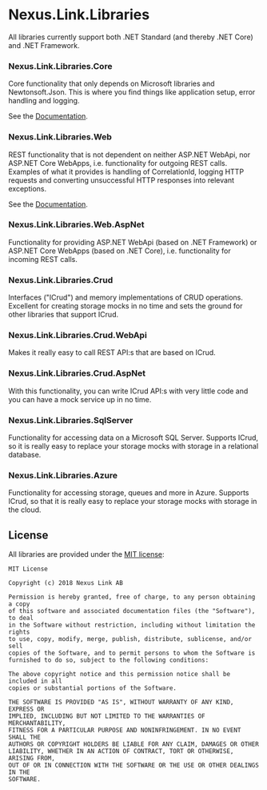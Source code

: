 # Nexus.Link.Libraries

All libraries currently support both .NET Standard (and thereby .NET Core) and .NET Framework.

### Nexus.Link.Libraries.Core

Core functionality that only depends on Microsoft libraries and Newtonsoft.Json. This is where you find things like application setup, error handling and logging.

See the [Documentation](src/Libraries.Core/README.md).

### Nexus.Link.Libraries.Web

REST functionality that is not dependent on neither ASP.NET WebApi, nor ASP.NET Core WebApps, i.e. functionality for outgoing REST calls. Examples of what it provides is handling of CorrelationId, logging HTTP requests and converting unsuccessful HTTP responses into relevant exceptions.

See the [Documentation](src/Libraries.Web/README.md).

### Nexus.Link.Libraries.Web.AspNet

Functionality for providing ASP.NET WebApi (based on .NET Framework) or ASP.NET Core WebApps (based on .NET Core), i.e. functionality for incoming REST calls.

### Nexus.Link.Libraries.Crud

Interfaces ("ICrud") and memory implementations of CRUD operations. Excellent for creating storage mocks in no time and sets the ground for other libraries that support ICrud.

### Nexus.Link.Libraries.Crud.WebApi

Makes it really easy to call REST API:s that are based on ICrud.

### Nexus.Link.Libraries.Crud.AspNet

With this functionality, you can write ICrud API:s with very little code and you can have a mock service up in no time.

### Nexus.Link.Libraries.SqlServer

Functionality for accessing data on a Microsoft SQL Server. Supports ICrud, so it is really easy to replace your storage mocks with storage in a relational database.

### Nexus.Link.Libraries.Azure

Functionality for accessing storage, queues and more in Azure. Supports ICrud, so that it is really easy to replace your storage mocks with storage in the cloud.

## License

All libraries are provided under the [MIT license](https://choosealicense.com/licenses/mit/):

```
MIT License

Copyright (c) 2018 Nexus Link AB

Permission is hereby granted, free of charge, to any person obtaining a copy
of this software and associated documentation files (the "Software"), to deal
in the Software without restriction, including without limitation the rights
to use, copy, modify, merge, publish, distribute, sublicense, and/or sell
copies of the Software, and to permit persons to whom the Software is
furnished to do so, subject to the following conditions:

The above copyright notice and this permission notice shall be included in all
copies or substantial portions of the Software.

THE SOFTWARE IS PROVIDED "AS IS", WITHOUT WARRANTY OF ANY KIND, EXPRESS OR
IMPLIED, INCLUDING BUT NOT LIMITED TO THE WARRANTIES OF MERCHANTABILITY,
FITNESS FOR A PARTICULAR PURPOSE AND NONINFRINGEMENT. IN NO EVENT SHALL THE
AUTHORS OR COPYRIGHT HOLDERS BE LIABLE FOR ANY CLAIM, DAMAGES OR OTHER
LIABILITY, WHETHER IN AN ACTION OF CONTRACT, TORT OR OTHERWISE, ARISING FROM,
OUT OF OR IN CONNECTION WITH THE SOFTWARE OR THE USE OR OTHER DEALINGS IN THE
SOFTWARE.
```
